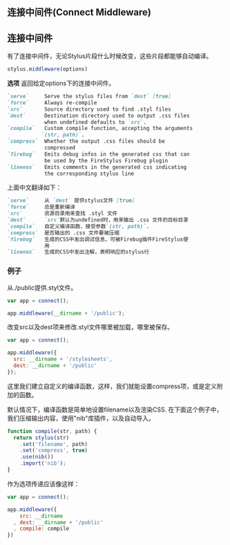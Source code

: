 ## 连接中间件(Connect Middleware)

## 连接中间件

有了连接中间件，无论Stylus片段什么时候改变，这些片段都能够自动编译。

```js
stylus.middleware(options)
```

**选项**
返回给定options下的连接中间件。

```md
`serve`     Serve the stylus files from `dest` [true]
`force`     Always re-compile
`src`       Source directory used to find .styl files
`dest`      Destination directory used to output .css files
            when undefined defaults to `src`.
`compile`   Custom compile function, accepting the arguments
           `(str, path)`.
`compress`  Whether the output .css files should be 
            compressed
`firebug`   Emits debug infos in the generated css that can
            be used by the FireStylus Firebug plugin
`linenos`   Emits comments in the generated css indicating 
            the corresponding stylus line
```
上面中文翻译如下：

```md
`serve`     从 `dest` 提供stylus文件 [true]
`force`     总是重新编译
`src`       资源目录用来查找 .styl 文件
`dest`      `src`默认为undefined时，用来输出 .css 文件的目标目录
`compile`   自定义编译函数，接受参数`(str, path)`.
`compress`  是否输出的 .css 文件要被压缩
`firebug`   生成的CSS中发出调试信息，可被Firebug插件FireStylus使
            用
`linenos`   生成的CSS中发出注解，表明响应的stylus行
```

### 例子

从./public提供.styl文件。

```js
var app = connect();

app.middleware(__dirname + '/public');
```

改变src以及dest项来修改.styl文件哪里被加载，哪里被保存。

```js
var app = connect();

app.middleware({
  src: __dirname + '/stylesheets',
  dest: __dirname + '/public'
});
```

这里我们建立自定义的编译函数，这样，我们就能设置compress项，或是定义附加的函数。

默认情况下，编译函数是简单地设置filename以及渲染CSS. 在下面这个例子中，我们压缩输出内容，使用"nib"库插件，以及自动导入。

```js
function compile(str, path) {
  return stylus(str)
    .set('filename', path)
    .set('compress', true)
    .use(nib())
    .import('nib');
}
```

作为选项传递应该像这样：

```js
var app = connect();

app.middleware({
    src: __dirname
  , dest: __dirname + '/public'
  , compile: compile
})
```